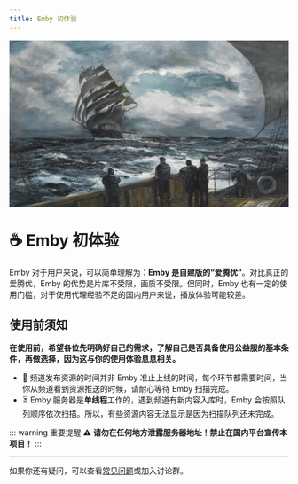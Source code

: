 ```yaml
---
title: Emby 初体验
---
```


<div style="width: 100%; height: 300px; overflow: hidden; margin-bottom: 20px;">
    <img src="/assets/2.jpg" alt="头部图片" style="width: 100%; height: auto; object-fit: cover;">
</div>

# ☕ Emby 初体验

Emby 对于用户来说，可以简单理解为：**Emby 是自建版的“爱腾优”**。对比真正的爱腾优，Emby 的优势是片库不受限，画质不受限。但同时，Emby 也有一定的使用门槛，对于使用代理经验不足的国内用户来说，播放体验可能较差。

## 使用前须知

**在使用前，希望各位先明确好自己的需求，了解自己是否具备使用公益服的基本条件，再做选择，因为这与你的使用体验息息相关。**

- 📌 频道发布资源的时间并非 Emby 准止上线的时间，每个环节都需要时间，当你从频道看到资源推送的时候，请耐心等待 Emby 扫描完成。
- ⏳ Emby 服务器是**单线程**工作的，遇到频道有新内容入库时，Emby 会按照队列顺序依次扫描。所以，有些资源内容无法显示是因为扫描队列还未完成。

::: warning 重要提醒
⚠️ **请勿在任何地方泄露服务器地址！禁止在国内平台宣传本项目！**
:::

---

如果你还有疑问，可以查看[常见问题](./faq.md)或加入讨论群。
